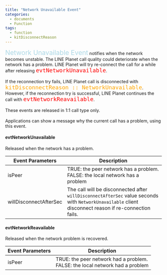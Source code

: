 ```yaml
---
title: "Network Unavailable Event"
categories:
  - documents
  - Function
tags:
  - function
  - kitDisconnectReason
---
```



<span style="font-size: 150%; color:lightblue">Network Unavailable Event</span> notifies when the network becomes unstable.
The LINE Planet call quality could deteriorate when the network has a problem.
LINE Planet will try re-connect the call for a while after releasing <span style="font-size: 150%; color:red">`evtNetworkUnavailable`</span>.
<br>
<br>
If the reconnection try fails, LINE Planet call is disconnected with
<span style="font-size: 150%; color:orange">`kitDisconnectReason :: NetworkUnavailable`</span>.<br>
However, if the reconnection try is successful, LINE Planet continues the call with <span style="font-size: 150%; color:red">`evtNetworkReavailable`</span>.
<br>
<br>
These events are released in 1:1 call type only.
<br>
<br>
Applications can show a message why the current call has a problem, using this event.<br>


#### evtNetworkUnavailable
Released when the network has a problem.

| Event Parameters | Description |
| ---- | ---- |
| isPeer| TRUE: the peer network has a problem.<br> FALSE: the local network has a problem |
| willDisconnectAfterSec | The call will be disconnected after `willDisconnectAfterSec` value seconds with `NetworkUnavailable` client disconnect reason if re-connection fails. |


#### evtNetworkReavailable
Released when the network problem is recovered.

| Event Parameters | Description |
| ---- | ---- |
| isPeer| TRUE: the peer network had a problem.<br> FALSE: the local network had a problem |
